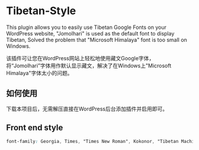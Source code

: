 # Tibetan-Style

This plugin allows you to easily use Tibetan Google Fonts on your WordPress website, "Jomolhari" is used as the default font to display Tibetan, Solved the problem that "Microsoft Himalaya" font is too small on Windows.

该插件可让您在WordPress网站上轻松地使用藏文Google字体，将“Jomolhari”字体用作默认显示藏文，解决了在Windows上"Microsoft Himalaya"字体太小的问题。

## 如何使用
下载本项目后，无需解压直接在WordPress后台添加插件并启用即可。

## Front end style
```css
font-family: Georgia, Times, "Times New Roman", Kokonor, "Tibetan Machine Uni", Jomolhari, serif;
```